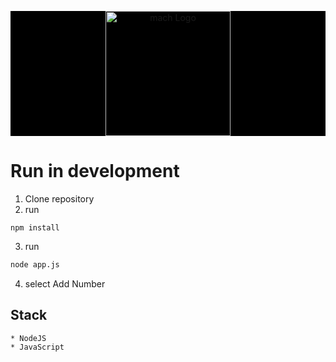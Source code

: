 <p align="center" style="background: black">
   <a href="https://www.macheight.com/" target="blank"><img src="https://images.squarespace-cdn.com/content/v1/5f7c74b3ebc1ba132269c5a7/1611678115046-8C180XU5WIJ07PA60ADA/mach_8_logo_highlight_full.jpg?format=1500w" width="200" alt="mach Logo" /></a>
</p>


# Run in development

1. Clone repository
2. run
```
npm install
```

3. run 
```bash
node app.js 
```

4. select Add Number

<p align="center" style="background: black">
   <a href="https://i.ibb.co/d6X8Qjj/Captura-desde-2022-12-08-22-24-28.png" width="200" alt="mach Logo" /></a>
</p>


## Stack
```
* NodeJS
* JavaScript
```

